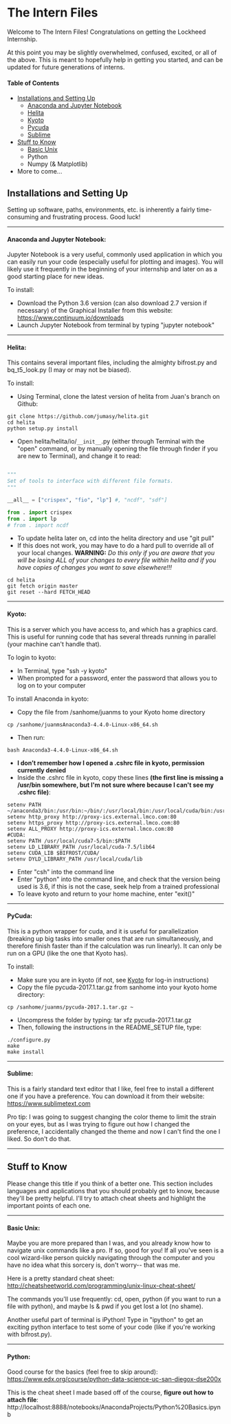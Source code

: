 # The Intern Files

Welcome to The Intern Files! Congratulations on getting the Lockheed Internship. 

At this point you may be slightly overwhelmed, confused, excited, or all of the above. This is meant to hopefully help in getting you started, and can be updated for future generations of interns.

#### Table of Contents
* [Installations and Setting Up](#installations-and-setting-up)
  * [Anaconda and Jupyter Notebook](#anaconda-and-jupyter-notebook)
  * [Helita](#helita)
  * [Kyoto](#kyoto)
  * [Pycuda](#pycuda)
  * [Sublime](#sublime)
* [Stuff to Know](#stuff-to-know)
  * [Basic Unix](#basic-unix)
  * Python
  * Numpy (& Matplotlib)
* More to come...


## Installations and Setting Up

Setting up software, paths, environments, etc. is inherently a fairly time-consuming and frustrating process. Good luck!

---
#### Anaconda and Jupyter Notebook:
Jupyter Notebook is a very useful, commonly used application in which you can easily run your code (especially useful for plotting and images). You will likely use it frequently in the beginning of your internship and later on as a good starting place for new ideas.

To install:
* Download the Python 3.6 version (can also download 2.7 version if necessary) of the Graphical Installer from this website: https://www.continuum.io/downloads
* Launch Jupyter Notebook from terminal by typing "jupyter notebook"

---
#### Helita:
This contains several important files, including the almighty bifrost.py and bq_t5_look.py (I may or may not be biased).

To install:
* Using Terminal, clone the latest version of helita from Juan's branch on Github:
 ```
 git clone https://github.com/jumasy/helita.git
 cd helita
 python setup.py install
 ```
* Open helita/helita/io/`__init__`.py (either through Terminal with the "open" command, or by manually opening the file through finder if you are new to Terminal), and change it to read:
 ``` python
 
"""
Set of tools to interface with different file formats.
"""

__all__ = ["crispex", "fio", "lp"] #, "ncdf", "sdf"]

from . import crispex
from . import lp
# from . import ncdf
 ```
* To update helita later on, cd into the helita directory and use "git pull"
* If this does not work, you may have to do a hard pull to override all of your local changes. **WARNING:** *Do this only if you are aware that you will be losing ALL of your changes to every file within helita and if you have copies of changes you want to save elsewhere!!!*
```
cd helita
git fetch origin master
git reset --hard FETCH_HEAD
```
---
#### Kyoto:
This is a server which you have access to, and which has a graphics card. This is useful for running code that has several threads running in parallel (your machine can't handle that).

To login to kyoto:
* In Terminal, type "ssh -y kyoto"
* When prompted for a password, enter the password that allows you to log on to your computer

To install Anaconda in kyoto:
* Copy the file from /sanhome/juanms to your Kyoto home directory
```
cp /sanhome/juanmsAnaconda3-4.4.0-Linux-x86_64.sh
```
* Then run:
```
bash Anaconda3-4.4.0-Linux-x86_64.sh 
```
* **I don’t remember how I opened a .cshrc file in kyoto, permission currently denied**
* Inside the .cshrc file in kyoto, copy these lines **(the first line is missing a /usr/bin somewhere, but I'm not sure where because I can't see my .cshrc file)**:
```
setenv PATH ~/anaconda3/bin:/usr/bin:~/bin/:/usr/local/bin:/usr/local/cuda/bin:/usr/texbin/:$PATH
setenv http_proxy http://proxy-ics.external.lmco.com:80
setenv https_proxy http://proxy-ics.external.lmco.com:80
setenv ALL_PROXY http://proxy-ics.external.lmco.com:80
#CUDA: 
setenv PATH /usr/local/cuda7-5/bin:$PATH
setenv LD_LIBRARY_PATH /usr/local/cuda-7.5/lib64 
setenv CUDA_LIB $BIFROST/CUDA/
setenv DYLD_LIBRARY_PATH /usr/local/cuda/lib

```
* Enter "csh" into the command line
* Enter "python" into the command line, and check that the version being used is 3.6, if this is not the case, seek help from a trained professional
* To leave kyoto and return to your home machine, enter "exit()"

---

#### PyCuda:
This is a python wrapper for cuda, and it is useful for parallelization (breaking up big tasks into smaller ones that are run simultaneously, and therefore finish faster than if the calculation was run linearly). It can only be run on a GPU (like the one that Kyoto has).

To install:
* Make sure you are in kyoto (if not, see [Kyoto](#kyoto) for log-in instructions)
* Copy the file pycuda-2017.1.tar.gz from sanhome into your kyoto home directory:
```
cp /sanhome/juanms/pycuda-2017.1.tar.gz ~
```
* Uncompress the folder by typing: tar xfz pycuda-2017.1.tar.gz
* Then, following the instructions in the README_SETUP file, type:
```
./configure.py
make
make install
```
---

#### Sublime:
This is a fairly standard text editor that I like, feel free to install a different one if you have a preference. You can download it from their website: https://www.sublimetext.com

Pro tip: I was going to suggest changing the color theme to limit the strain on your eyes, but as I was trying to figure out how I changed the preference, I accidentally changed the theme and now I can't find the one I liked. So don't do that.

---

## Stuff to Know
Please change this title if you think of a better one. This section includes languages and applications that you should probably get to know, because they'll be pretty helpful. I'll try to attach cheat sheets and highlight the important points of each one.

---

#### Basic Unix:
Maybe you are more prepared than I was, and you already know how to navigate unix commands like a pro. If so, good for you! If all you've seen is a cool wizard-like person quickly navigating through the computer and you have no idea what this sorcery is, don't worry-- that was me.

Here is a pretty standard cheat sheet: http://cheatsheetworld.com/programming/unix-linux-cheat-sheet/

The commands you'll use frequently: cd, open, python (if you want to run a file with python), and maybe ls & pwd if you get lost a lot (no shame).

Another useful part of terminal is iPython! Type in "ipython" to get an exciting python interface to test some of your code (like if you're working with bifrost.py).

---

#### Python:

Good course for the basics (feel free to skip around): https://www.edx.org/course/python-data-science-uc-san-diegox-dse200x

This is the cheat sheet I made based off of the course, **figure out how to attach file**: http://localhost:8888/notebooks/AnacondaProjects/Python%20Basics.ipynb





